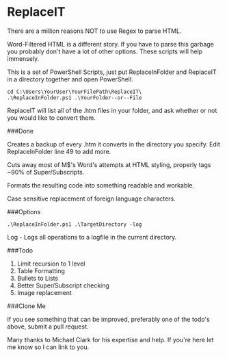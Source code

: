 # ReplaceIT

There are a million reasons NOT to use Regex to parse HTML.

Word-Filtered HTML is a different story. If you have to parse this garbage you probably don't have a lot of other options. These scripts will help immensely.

This is a set of PowerShell Scripts, just put ReplaceInFolder and ReplaceIT in a directory together and open PowerShell.

	cd C:\Users\YourUser\YourFilePath\ReplaceIT\
	.\ReplaceInFolder.ps1 .\YourFolder--or--File

ReplaceIT will list all of the .htm files in your folder, and ask whether or not you would like to convert them.

###Done

Creates a backup of every .htm it converts in the directory you specify. Edit ReplaceInFolder line 49 to add more.

Cuts away most of M$'s Word's attempts at HTML styling, properly tags ~90% of Super/Subscripts.

Formats the resulting code into something readable and workable.

Case sensitive replacement of foreign language characters.

###Options

	.\ReplaceInFolder.ps1 .\TargetDirectory -log

Log - Logs all operations to a logfile in the current directory.

###Todo

1. Limit recursion to 1 level
2. Table Formatting
3. Bullets to Lists
4. Better Super/Subscript checking
5. Image replacement

###Clone Me

If you see something that can be improved, preferably one of the todo's above, submit a pull request.

Many thanks to Michael Clark for his expertise and help. If you're here let me know so I can link to you.

